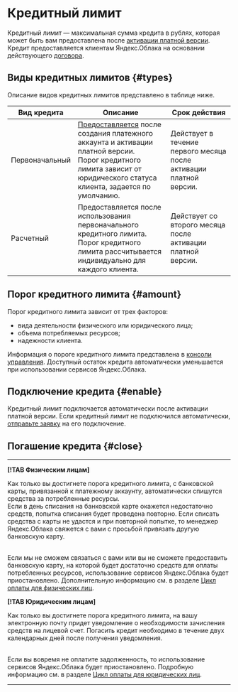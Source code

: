 # Кредитный лимит

Кредитный лимит — максимальная сумма кредита в рублях, которая может быть вам предоставлена после [активации платной версии](../operations/activate-commercial.md). Кредит предоставляется клиентам Яндекс.Облака на основании действующего [договора](../concepts/contract.md). 

## Виды кредитных лимитов {#types}

Описание видов кредитных лимитов представлено в таблице ниже. 

Вид кредита | Описание | Срок действия
----- | ----- | -----
Первоначальный | [Предоставляется](#enable) после создания платежного аккаунта и активации платной версии.<br/>Порог кредитного лимита зависит от юридического статуса клиента, задается по умолчанию.  | Действует в течение первого месяца после активации платной версии. 
Расчетный | Предоставляется после использования первоначального кредитного лимита.<br/>Порог кредитного лимита рассчитывается индивидуально для каждого клиента.  | Действует со второго месяца после активации платной версии. 

## Порог кредитного лимита {#amount}

Порог кредитного лимита зависит от трех факторов: 
- вида деятельности физического или юридического лица; 
- объема потребляемых ресурсов;
- надежности клиента.

Информация о пороге кредитного лимита представлена в [консоли управления](https://console.cloud.yandex.ru/billing). Доступный остаток кредита автоматически уменьшается при использовании сервисов Яндекс.Облака. 

<a name="enable"></a>
## Подключение кредита {#enable}

Кредитный лимит подключается автоматически после активации платной версии. Если кредитный лимит не подключился автоматически, [отправьте заявку](../operations/enable-credit.md) на его подключение.

## Погашение кредита {#close}

--- 

 **[!TAB Физическим лицам]**
 
 Как только вы достигнете порога кредитного лимита, с банковской карты, привязанной к платежному аккаунту, автоматически спишутся средства за потребленные ресурсы. <br/>Если в день списания на банковской карте окажется недостаточно средств, попытка списания будет проведена повторно. Если списать средства с карты не удастся и при повторной попытке, то менеджер Яндекс.Облака свяжется с вами с просьбой привязать другую банковскую карту. 
 
 <br/>Если мы не сможем связаться с вами или вы не сможете предоставить банковскую карту, на которой будет достаточно средств для оплаты потребленных ресурсов, использование сервисов Яндекс.Облака будет приостановлено. Дополнительную информацию см. в разделе [Цикл оплаты для физических лиц](billing-cycle-individual.md).

 **[!TAB Юридическим лицам]**
 
 Как только вы достигнете порога кредитного лимита, на вашу электронную почту придет уведомление о необходимости зачисления средств на лицевой счет. Погасить кредит необходимо в течение двух календарных дней после получения уведомления. 
 
 <br/>Если вы вовремя не оплатите задолженность, то использование сервисов Яндекс.Облака будет приостановлено. Подробную информацию см. в разделе [Цикл оплаты для юридических лиц](billing-cycle-business.md).

--- 
